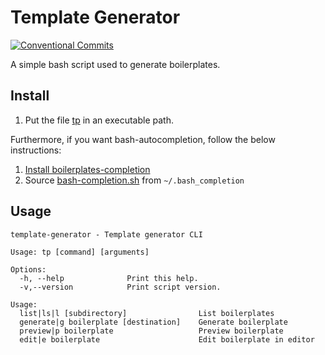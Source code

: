 # Template Generator

[![Conventional Commits](https://img.shields.io/badge/Conventional%20Commits-1.0.0-yellow.svg)](https://conventionalcommits.org)

A simple bash script used to generate boilerplates.

## Install

1. Put the file [tp](tp) in an executable path.

Furthermore, if you want bash-autocompletion, follow the below instructions:

1. [Install boilerplates-completion](https://github.com/scop/bash-completion)
2. Source [bash-completion.sh](bash-completion.sh) from `~/.bash_completion`

## Usage

```
template-generator - Template generator CLI

Usage: tp [command] [arguments]

Options:
  -h, --help              Print this help.
  -v,--version            Print script version.

Usage:
  list|ls|l [subdirectory]                List boilerplates
  generate|g boilerplate [destination]    Generate boilerplate
  preview|p boilerplate                   Preview boilerplate
  edit|e boilerplate                      Edit boilerplate in editor
```
